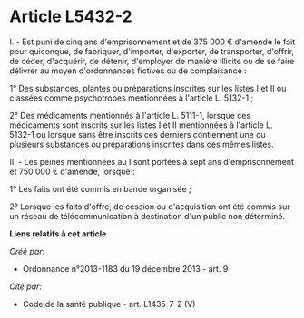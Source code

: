 # Article L5432-2

I. - Est puni de cinq ans d'emprisonnement et de 375 000 € d'amende le fait pour quiconque, de fabriquer, d'importer,
d'exporter, de transporter, d'offrir, de céder, d'acquérir, de détenir, d'employer de manière illicite ou de se faire
délivrer au moyen d'ordonnances fictives ou de complaisance : 

1° Des substances, plantes ou préparations inscrites sur les listes I et II ou classées comme psychotropes mentionnées à
l'article L. 5132-1 ; 

2° Des médicaments mentionnés à l'article L. 5111-1, lorsque ces médicaments sont inscrits sur les listes I et II mentionnées
à l'article L. 5132-1 ou lorsque sans être inscrits ces derniers contiennent une ou plusieurs substances ou préparations
inscrites dans ces mêmes listes. 

II. - Les peines mentionnées au I sont portées à sept ans d'emprisonnement et 750 000 € d'amende, lorsque : 

1° Les faits ont été commis en bande organisée ; 

2° Lorsque les faits d'offre, de cession ou d'acquisition ont été commis sur un réseau de télécommunication à destination
d'un public non déterminé.

**Liens relatifs à cet article**

_Créé par_:

  - Ordonnance n°2013-1183 du 19 décembre 2013 - art. 9

_Cité par_:

  - Code de la santé publique - art. L1435-7-2 (V)
